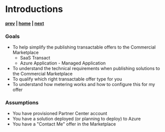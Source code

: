 # Introductions

#### [prev](./welcome.md) | [home](./welcome.md)  | [next](./concepts.md)

### Goals
- To help simplify the publishing transactable offers to the Commercial Marketplace
    - SaaS Transact
    - Azure Application - Managed Application
- To understand the technical requirements when publishing solutions to the Commercial Marketplace 
- To qualify which right transactable offer type for you
- To understand how metering works and how to configure this for my offer

### Assumptions
- You have provisioned Partner Center account
- You have a solution deployed (or planning to deploy) to Azure
- You have a "Contact Me" offer in the Marketplace 


